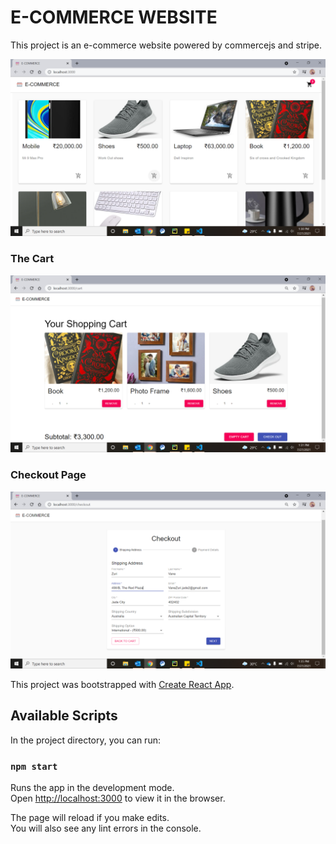 # E-COMMERCE WEBSITE
This project is an e-commerce website powered by commercejs and stripe.

![alt text](https://github.com/SmriG/E-commerce/blob/06d7392d69297d25b78cbe19ac1214ffa5996cc4/E-commerce.png)

### The Cart

![alt text](https://github.com/SmriG/E-commerce/blob/06d7392d69297d25b78cbe19ac1214ffa5996cc4/Cart.png)

### Checkout Page

![alt text](https://github.com/SmriG/E-commerce/blob/06d7392d69297d25b78cbe19ac1214ffa5996cc4/Checkout.png)

This project was bootstrapped with [Create React App](https://github.com/facebook/create-react-app).

## Available Scripts

In the project directory, you can run:

### `npm start`

Runs the app in the development mode.\
Open [http://localhost:3000](http://localhost:3000) to view it in the browser.

The page will reload if you make edits.\
You will also see any lint errors in the console.
